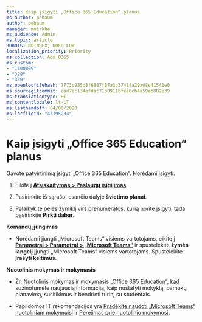 ```yaml
---
title: Kaip įsigyti „Office 365 Education“ planus
ms.author: pebaum
author: pebaum
manager: mnirkhe
ms.audience: Admin
ms.topic: article
ROBOTS: NOINDEX, NOFOLLOW
localization_priority: Priority
ms.collection: Adm_O365
ms.custom:
- "1500009"
- "328"
- "330"
ms.openlocfilehash: 7773c955d8f6887f87a3c3741fa29a08e41541e0
ms.sourcegitcommit: cad7ec134efdac7130911bfee6cb4a59ad882e39
ms.translationtype: HT
ms.contentlocale: lt-LT
ms.lasthandoff: 04/08/2020
ms.locfileid: "43195234"
---
```

# <a name="purchase-office-365-education-plans"></a>Kaip įsigyti „Office 365 Education“ planus

Gavote patvirtinimą įsigyti „Office 365 Education“.  Norėdami įsigyti:

1. Eikite į **[ Atsiskaitymas > Paslaugų įsigijimas](https://portal.office.com/AdminPortal/Home#/catalog)**.

2. Pasirinkite iš sąrašo, esančio dalyje **švietimo planai**.

3. Palaikykite pelės žymiklį virš prenumeratos, kurią norite įsigyti, tada pasirinkite **Pirkti dabar**.

**Komandų įjungimas**

- Norėdami įjungti „Microsoft Teams“ visiems vartotojams, eikite į **[Parametrai > Parametrai > „Microsoft Teams“](https://admin.microsoft.com/Adminportal/Home#/SettingsMultiPivot/:/Settings/L1/SkypeTeams)** ir spustelėkite **žymės langelį** įjungti „Microsoft Teams“ visiems vartotojams.  Spustelėkite **Įrašyti keitimus**.

**Nuotolinis mokymas ir mokymasis**

- Žr. [Nuotolinis mokymas ir mokymasis „Office 365 Education“](https://support.office.com/article/remote-teaching-and-learning-in-office-365-education-f651ccae-7b65-478b-8366-51bb884025c4), kad sužinotumėte naujausią informaciją, kaip nustatyti mokyklą, pamokų planavimą, susitikimus ir bendrinti turinį su studentais.

- Papildomos IT rekomendacijos yra [Pradėkite naudoti „Microsoft Teams“ nuotoliniam mokymuisi](https://docs.microsoft.com/MicrosoftTeams/remote-learning-edu) ir [Perėjimas prie nuotolinio mokymosi](https://www.microsoft.com/education/remote-learning).
